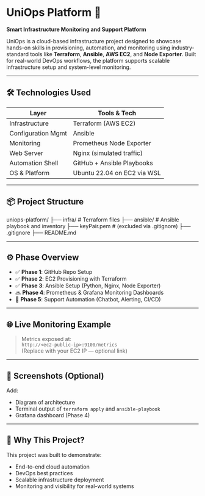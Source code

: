 # UniOps Platform 🚀  
**Smart Infrastructure Monitoring and Support Platform**

UniOps is a cloud-based infrastructure project designed to showcase hands-on skills in provisioning, automation, and monitoring using industry-standard tools like **Terraform**, **Ansible**, **AWS EC2**, and **Node Exporter**. Built for real-world DevOps workflows, the platform supports scalable infrastructure setup and system-level monitoring.

---

## 🛠️ Technologies Used

| Layer              | Tools & Tech                     |
|--------------------|----------------------------------|
| Infrastructure     | Terraform (AWS EC2)              |
| Configuration Mgmt | Ansible                          |
| Monitoring         | Prometheus Node Exporter         |
| Web Server         | Nginx (simulated traffic)        |
| Automation Shell   | GitHub + Ansible Playbooks       |
| OS & Platform      | Ubuntu 22.04 on EC2 via WSL      |

---

## 📦 Project Structure
uniops-platform/
├── infra/ # Terraform files
├── ansible/ # Ansible playbook and inventory
├── keyPair.pem # (excluded via .gitignore)
├── .gitignore
├── README.md

---

## ⚙️ Phase Overview

- ✅ **Phase 1**: GitHub Repo Setup
- ✅ **Phase 2**: EC2 Provisioning with Terraform
- ✅ **Phase 3**: Ansible Setup (Python, Nginx, Node Exporter)
- 🔜 **Phase 4**: Prometheus & Grafana Monitoring Dashboards
- 🔄 **Phase 5**: Support Automation (Chatbot, Alerting, CI/CD)

---

## 🌐 Live Monitoring Example

> Metrics exposed at:  
> `http://<ec2-public-ip>:9100/metrics`  
(Replace with your EC2 IP — optional link)

---

## 📸 Screenshots (Optional)

Add:
- Diagram of architecture
- Terminal output of `terraform apply` and `ansible-playbook`
- Grafana dashboard (Phase 4)

---

## 🧠 Why This Project?

This project was built to demonstrate:
- End-to-end cloud automation
- DevOps best practices
- Scalable infrastructure deployment
- Monitoring and visibility for real-world systems


